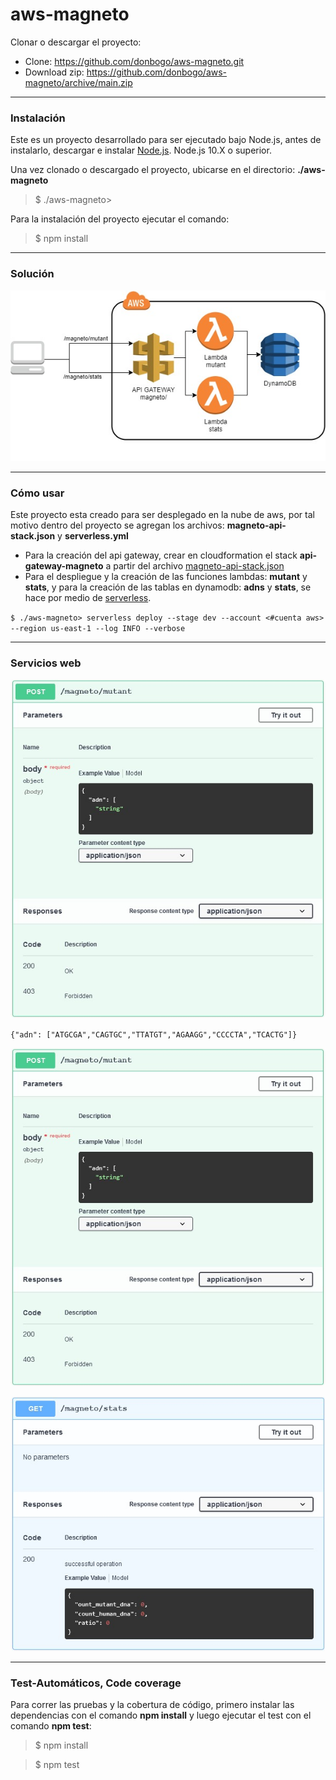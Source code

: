 # aws-magneto

Clonar o descargar el proyecto:
- Clone: https://github.com/donbogo/aws-magneto.git
- Download zip: https://github.com/donbogo/aws-magneto/archive/main.zip
___

### Instalación
Este es un proyecto desarrollado para ser ejecutado bajo Node.js, antes de instalarlo, descargar e instalar [Node.js](https://nodejs.org/en/download/). Node.js 10.X o superior.

Una vez clonado o descargado el proyecto, ubicarse en el directorio: **./aws-magneto**
> $ ./aws-magneto>

Para la instalación del proyecto ejecutar el comando:
> $ npm install

___

### Solución

![](https://raw.githubusercontent.com/donbogo/aws-magneto/main/aws-solucion.jpg)

___

### Cómo usar

Este proyecto esta creado para ser desplegado en la nube de aws, por tal motivo dentro del proyecto se agregan los archivos: **magneto-api-stack.json** y **serverless.yml**

- Para la creación del api gateway, crear en cloudformation el stack **api-gateway-magneto** a partir del archivo [magneto-api-stack.json](https://github.com/donbogo/aws-magneto/blob/main/magneto-api-stack.json)
- Para el despliegue y la creación de las funciones lambdas: **mutant** y **stats**, y para la creación de las tablas en dynamodb: **adns** y **stats**, se hace por medio de [serverless](https://www.serverless.com/framework/docs/providers/aws/guide/intro/).

 `$ ./aws-magneto> serverless deploy --stage dev --account <#cuenta aws> --region us-east-1 --log INFO --verbose`

___

### Servicios web

![](https://raw.githubusercontent.com/donbogo/aws-magneto/main/ws-mutant.jpg)

`{"adn": ["ATGCGA","CAGTGC","TTATGT","AGAAGG","CCCCTA","TCACTG"]}`

![](https://raw.githubusercontent.com/donbogo/aws-magneto/main/ws-mutant.jpg)

![](https://raw.githubusercontent.com/donbogo/aws-magneto/main/ws-stats.jpg)

___

### Test-Automáticos, Code coverage
Para correr las pruebas y la cobertura de código, primero instalar las dependencias con el comando **npm install** y luego ejecutar el test con el comando **npm test**:
 
 > $ npm install
 
 > $ npm test

<br>
